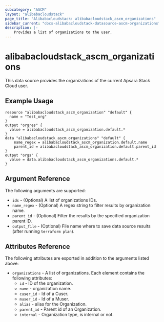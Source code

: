 ```yaml
---
subcategory: "ASCM"
layout: "alibabacloudstack"
page_title: "Alibabacloudstack: alibabacloudstack_ascm_organizations"
sidebar_current: "docs-alibabacloudstack-datasource-ascm-organizations"
description: |-
    Provides a list of organizations to the user.
---
```


# alibabacloudstack\_ascm_organizations

This data source provides the organizations of the current Apsara Stack Cloud user.

## Example Usage

```
resource "alibabacloudstack_ascm_organization" "default" {
  name = "Test_org"
}
output "orgres" {
  value = alibabacloudstack_ascm_organization.default.*
}
data "alibabacloudstack_ascm_organizations" "default" {
    name_regex = alibabacloudstack_ascm_organization.default.name
    parent_id = alibabacloudstack_ascm_organization.default.parent_id
}
output "orgs" {
  value = data.alibabacloudstack_ascm_organizations.default.*
}
```

## Argument Reference

The following arguments are supported:

* `ids` - (Optional) A list of organizations IDs.
* `name_regex` - (Optional) A regex string to filter results by organization name.
* `parent_id` - (Optional) Filter the results by the specified organization parent ID.
* `output_file` - (Optional) File name where to save data source results (after running `terraform plan`).

## Attributes Reference

The following attributes are exported in addition to the arguments listed above:

* `organizations` - A list of organizations. Each element contains the following attributes:
  * `id` - ID of the organization.
  * `name` - organization name.
  * `cuser_id` - Id of a Cuser.
  * `muser_id` - Id of a Muser.
  * `alias` - alias for the Organization.
  * `parent_id` - Parent id of an Organization.
  * `internal` - Organization type, is internal or not.
 
